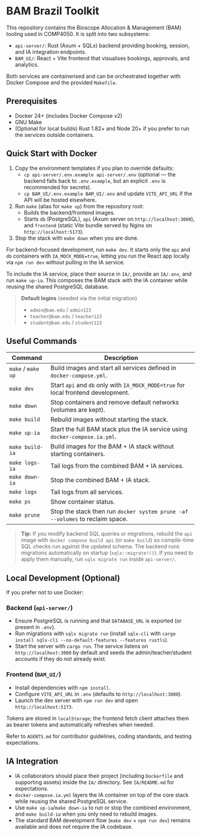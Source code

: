 # BAM Brazil Toolkit

This repository contains the Bioscope Allocation & Management (BAM) tooling used in COMP4050. It is split into two subsystems:

- `api-server/`: Rust (Axum + SQLx) backend providing booking, session, and IA integration endpoints.
- `BAM_UI/`: React + Vite frontend that visualises bookings, approvals, and analytics.

Both services are containerised and can be orchestrated together with Docker Compose and the provided `Makefile`.

## Prerequisites

- Docker 24+ (includes Docker Compose v2)
- GNU Make
- (Optional for local builds) Rust 1.82+ and Node 20+ if you prefer to run the services outside containers.

## Quick Start with Docker

1. Copy the environment templates if you plan to override defaults:
   - `cp api-server/.env.example api-server/.env` (optional — the backend falls back to `.env.example`, but an explicit `.env` is recommended for secrets).
   - `cp BAM_UI/.env.example BAM_UI/.env` and update `VITE_API_URL` if the API will be hosted elsewhere.
2. Run `make` (alias for `make up`) from the repository root:
   - Builds the backend/frontend images.
   - Starts `db` (PostgreSQL), `api` (Axum server on `http://localhost:3000`), and `frontend` (static Vite bundle served by Nginx on `http://localhost:5173`).
3. Stop the stack with `make down` when you are done.

For backend-focused development, run `make dev`. It starts only the `api` and `db` containers with `IA_MOCK_MODE=true`, letting you run the React app locally via `npm run dev` without pulling in the IA service.

To include the IA service, place their source in `IA/`, provide an `IA/.env`, and run `make up-ia`. This composes the BAM stack with the IA container while reusing the shared PostgreSQL database.

> **Default logins** (seeded via the initial migration)
> - `admin@bam.edu` / `admin123`
> - `teacher@bam.edu` / `teacher123`
> - `student@bam.edu` / `student123`

## Useful Commands

| Command | Description |
| ------- | ----------- |
| `make` / `make up` | Build images and start all services defined in `docker-compose.yml`. |
| `make dev` | Start `api` and `db` only with `IA_MOCK_MODE=true` for local frontend development. |
| `make down` | Stop containers and remove default networks (volumes are kept). |
| `make build` | Rebuild images without starting the stack. |
| `make up-ia` | Start the full BAM stack plus the IA service using `docker-compose.ia.yml`. |
| `make build-ia` | Build images for the BAM + IA stack without starting containers. |
| `make logs-ia` | Tail logs from the combined BAM + IA services. |
| `make down-ia` | Stop the combined BAM + IA stack. |
| `make logs` | Tail logs from all services. |
| `make ps` | Show container status. |
| `make prune` | Stop the stack then run `docker system prune -af --volumes` to reclaim space. |

> **Tip:** If you modify backend SQL queries or migrations, rebuild the `api` image with `docker compose build api` (or `make build`) so compile-time SQL checks run against the updated schema.
> The backend runs migrations automatically on startup (`sqlx::migrate!()`). If you need to apply them manually, run `sqlx migrate run` inside `api-server/`.

## Local Development (Optional)

If you prefer not to use Docker:

### Backend (`api-server/`)
- Ensure PostgreSQL is running and that `DATABASE_URL` is exported (or present in `.env`).
- Run migrations with `sqlx migrate run` (install `sqlx-cli` with `cargo install sqlx-cli --no-default-features --features rustls`).
- Start the server with `cargo run`. The service listens on `http://localhost:3000` by default and seeds the admin/teacher/student accounts if they do not already exist.

### Frontend (`BAM_UI/`)
- Install dependencies with `npm install`.
- Configure `VITE_API_URL` in `.env` (defaults to `http://localhost:3000`).
- Launch the dev server with `npm run dev` and open `http://localhost:5173`.

Tokens are stored in `localStorage`; the frontend fetch client attaches them as bearer tokens and automatically refreshes when needed.

Refer to `AGENTS.md` for contributor guidelines, coding standards, and testing expectations.

## IA Integration

- IA collaborators should place their project (including `Dockerfile` and supporting assets) inside the `IA/` directory. See `IA/README.md` for expectations.
- `docker-compose.ia.yml` layers the IA container on top of the core stack while reusing the shared PostgreSQL service.
- Use `make up-ia`/`make down-ia` to run or stop the combined environment, and `make build-ia` when you only need to rebuild images.
- The standard BAM development flow (`make dev` + `npm run dev`) remains available and does not require the IA codebase.
